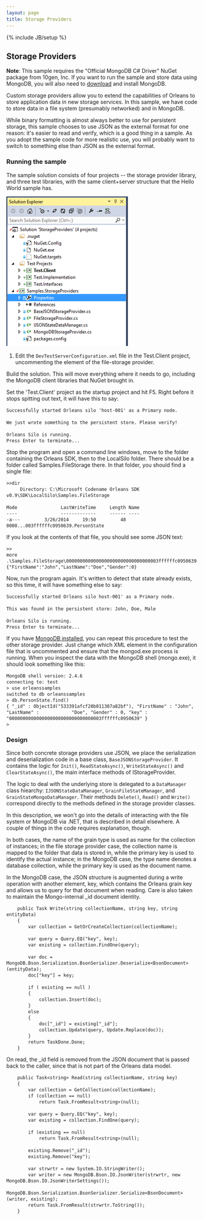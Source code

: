 ```yaml
---
layout: page
title: Storage Providers
---
```

{% include JB/setup %}

## Storage Providers

**Note**: This sample requires the "Official MongoDB C# Driver" NuGet package from 10gen, Inc. If you want to run the sample and store data using MongoDB, you will also need to [download](https://www.mongodb.org/) and install MongoDB. 

Custom storage providers allow you to extend the capabilities of Orleans to store application data in new storage services. In this sample, we have code to store data in a file system (presumably networked) and in MongoDB.

While binary formatting is almost always better to use for persistent storage, this sample chooses to use JSON as the external format for one reason: it's easier to read and verify, which is a good thing in a sample. As you adopt the sample code for more realistic use, you will probably want to switch to something else than JSON as the external format.

### Running the sample
The sample solution consists of four projects -- the storage provider library, and three test libraries, with the same client+server structure that the  Hello World sample has.

![](ProvidersSample.png)

1. Edit the `DevTestServerConfiguration.xml` file in the Test.Client project, uncommenting the element of the file-storage provider.


      <!-- To test the sample storage providers, uncomment one of the following two lines:
      <Provider Type="Samples.StorageProviders.MongoDBStorage" 
                Name="TestStore"
                Database="orleanssamples"
                ConnectionString="mongodb://localhost:27017/" />
      -->
      <Provider Type="Samples.StorageProviders.OrleansFileStorage" 
                Name="TestStore"
                RootDirectory=".\Samples.FileStorage"/>


Build the solution. This will move everything where it needs to go, including the MongoDB client libraries that NuGet brought in.

Set the 'Test.Client' project as the startup project and hit F5. Right before it stops spitting out text, it will have this to say:

    Successfully started Orleans silo 'host-001' as a Primary node.

    We just wrote something to the persistent store. Please verify!

    Orleans Silo is running.
    Press Enter to terminate...


Stop the program and open a command line windows, move to the folder containing the Orleans SDK, then to the LocalSilo folder. There should be a folder called Samples.FileStorage there. In that folder, you should find a single file:

    >>dir
         Directory: C:\Microsoft Codename Orleans SDK v0.9\SDK\LocalSilo\Samples.FileStorage

    Mode                LastWriteTime     Length Name
    ----                -------------     ------ ----
    -a---         3/26/2014     19:50         48 0000...003ffffffc0950639.PersonState


If you look at the contents of that file, you should see some JSON text:

    >> 
    more .\Samples.FileStorage\0000000000000000000000000000000003ffffffc0950639.PersonState
    {"FirstName":"John","LastName":"Doe","Gender":0}

Now, run the program again. It's written to detect that state already exists, so this time, it will have something else to say:

    Successfully started Orleans silo host-001' as a Primary node.

    This was found in the persistent store: John, Doe, Male

    Orleans Silo is running.
    Press Enter to terminate...


If you have [MongoDB installed](http://docs.mongodb.org/manual/tutorial/install-mongodb-on-windows/), you can repeat this procedure to test the other storage provider. Just change which XML element in the configuration file that is uncommented and ensure that the mongod.exe process is running. When you inspect the data with the MongoDB shell (mongo.exe), it should look something like this:

    MongoDB shell version: 2.4.6
    connecting to: test
    > use orleanssamples
    switched to db orleanssamples
    > db.PersonState.find()
    { "_id" : ObjectId("533391afcf20b011307a82bf"), "FirstName" : "John", "LastName" :            "Doe", "Gender" : 0, "key" : "0000000000000000000000000000000003ffffffc0950639" }
    >

### Design
Since both concrete storage providers use JSON, we place the serialization and deserialization code in a base class, `BaseJSONStorageProvider`. It contains the logic for `Init()`, `ReadStateAsync()`, `WriteStateAsync()` and `ClearStateAsync()`, the main interface methods of IStorageProvider. 

The logic to deal with the underlying store is delegated to a `DataManager` class hiearchy: `IJSONStateDataManager`,  `GrainFileStateManager`, and `GrainStateMongoDataManager`. Their methods `Delete()`, `Read()` and `Write()` correspond directly to the methods defined in the storage provider classes.

In this description, we won't go into the details of interacting with the file system or MongoDB via .NET, that is described in detail elsewhere. A couple of things in the code requires explanation, though.

In both cases, the name of the grain type is used as name for the collection of instances; in the file storage provider case, the collection name is mapped to the folder that data is stored in, while the primary key is used to identify the actual instance; in the MongoDB case, the type name denotes a database collection, while the primary key is used as the document name.

In the MongoDB case, the JSON structure is augmented during a write operation with another element, key, which contains the Orleans grain key and allows us to query for that document when reading. Care is also taken to maintain the Mongo-internal _id document identity.


        public Task Write(string collectionName, string key, string entityData)
        {
            var collection = GetOrCreateCollection(collectionName);

            var query = Query.EQ("key", key);
            var existing = collection.FindOne(query);

            var doc = MongoDB.Bson.Serialization.BsonSerializer.Deserialize<BsonDocument>(entityData);
            doc["key"] = key;

            if ( existing == null )
            {
                collection.Insert(doc);
            }
            else
            {
                doc["_id"] = existing["_id"];
                collection.Update(query, Update.Replace(doc));
            }
            return TaskDone.Done;
        }

On read, the _id field is removed from the JSON document that is passed back to the caller, since that is not part of the Orleans data model.

        public Task<string> Read(string collectionName, string key)
        {
            var collection = GetCollection(collectionName);
            if (collection == null)
                return Task.FromResult<string>(null);

            var query = Query.EQ("key", key);
            var existing = collection.FindOne(query);

            if (existing == null)
                return Task.FromResult<string>(null);

            existing.Remove("_id");
            existing.Remove("key");

            var strwrtr = new System.IO.StringWriter();
            var writer = new MongoDB.Bson.IO.JsonWriter(strwrtr, new MongoDB.Bson.IO.JsonWriterSettings());
            MongoDB.Bson.Serialization.BsonSerializer.Serialize<BsonDocument>(writer, existing);
            return Task.FromResult(strwrtr.ToString());
        }
